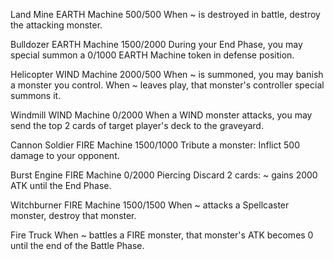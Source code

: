 Land Mine
EARTH
Machine
500/500
When ~ is destroyed in battle, destroy the attacking monster.

Bulldozer
EARTH
Machine
1500/2000
During your End Phase, you may special summon a 0/1000 EARTH Machine token in defense position.

Helicopter
WIND
Machine
2000/500
When ~ is summoned, you may banish a monster you control.
When ~ leaves play, that monster's controller special summons it.

Windmill
WIND
Machine
0/2000
When a WIND monster attacks, you may send the top 2 cards of target player's deck to the graveyard.

Cannon Soldier
FIRE
Machine
1500/1000
Tribute a monster: Inflict 500 damage to your opponent.

Burst Engine
FIRE
Machine
0/2000
Piercing
Discard 2 cards: ~ gains 2000 ATK until the End Phase.

Witchburner
FIRE
Machine
1500/1500
When ~ attacks a Spellcaster monster, destroy that monster.

Fire Truck
When ~ battles a FIRE monster, that monster's ATK becomes 0 until the end of the Battle Phase.
